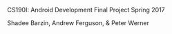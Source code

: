 CS190I: Android Development Final Project Spring 2017

Shadee Barzin, Andrew Ferguson, & Peter Werner
